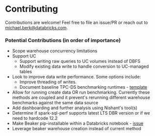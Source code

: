 # Contributing
Contributions are welcome! Feel free to file an issue/PR or reach out to michael.berk@databricks.com.

### Potential Contributions (in order of importance)
* Scope warehouse concurrency limitations
* Support UC
  * Support writing raw queries to UC volumes instead of DBFS
  * Modify existing data write to handle conversion to UC-managed tables
* Look to improve data write performance. Some options include:
  * Improve threading of writes.
  * Document baseline TPC-DS benchmarking runtimes - [template](https://github.com/databricks/spark-sql-perf/blob/master/src/main/notebooks/tpcds_datagen.scala)
* Allow for running create data OR run benchmarking. Currently these methods are coupled and it prevent's rerunning different warehouse benchmarks against the same data source
* Add dashboarding and further analysis using Nishant's tool(s)
* Determine if spark-sql-perf supports latest LTS DBR version or if we need to hardcode 12.2
* Make Beaker pip-installable within a Databricks notebook - [issue](https://github.com/goodwillpunning/beaker/issues/19)
* Leverage beaker warehouse creation instead of current method

